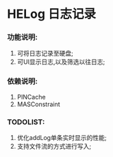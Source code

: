 #  HELog 日志记录

###  功能说明:
1. 可将日志记录至硬盘;
2. 可UI显示日志,以及筛选以往日志;

### 依赖说明:
1. PINCache
2. MASConstraint

### TODOLIST:
1. 优化addLog单条实时显示的性能;
2. 支持文件流的方式进行写入;
